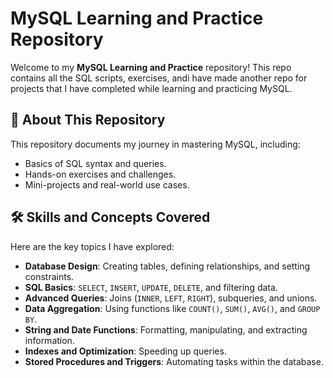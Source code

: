 # MySQL Learning and Practice Repository

Welcome to my **MySQL Learning and Practice** repository! This repo contains all the SQL scripts, exercises, andi have made another repo for  projects that I have completed while learning and practicing MySQL.

## 📖 About This Repository

This repository documents my journey in mastering MySQL, including:

- Basics of SQL syntax and queries.
- Hands-on exercises and challenges.
- Mini-projects and real-world use cases.

## 🛠️ Skills and Concepts Covered

Here are the key topics I have explored:

- **Database Design**: Creating tables, defining relationships, and setting constraints.
- **SQL Basics**: `SELECT`, `INSERT`, `UPDATE`, `DELETE`, and filtering data.
- **Advanced Queries**: Joins (`INNER`, `LEFT`, `RIGHT`), subqueries, and unions.
- **Data Aggregation**: Using functions like `COUNT()`, `SUM()`, `AVG()`, and `GROUP BY`.
- **String and Date Functions**: Formatting, manipulating, and extracting information.
- **Indexes and Optimization**: Speeding up queries.
- **Stored Procedures and Triggers**: Automating tasks within the database.



